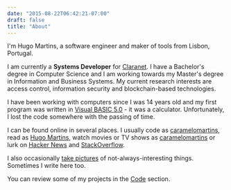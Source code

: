 ```yaml
---
date: "2015-08-22T06:42:21-07:00"
draft: false
title: "About"
---
```

I'm Hugo Martins, a software engineer and maker of tools from Lisbon, Portugal.

I am currently a **Systems Developer** for [Claranet](http://www.claranet.co.uk/). I have a Bachelor's degree in Computer Science and I am working towards my Master's degree in Information and Business Systems. My current research interests are access control, information security and blockchain-based technologies.

I have been working with computers since I was 14 years old and my first program was written in [Visual BASIC 5.0](https://en.wikipedia.org/wiki/Visual_Basic) - it was a calculator. Unfortunately, I lost the code somewhere with the passing of time.

I can be found online in several places. I usually code as [caramelomartins](https://github.com/caramelomartins), read as [Hugo Martins](https://www.goodreads.com/user/show/7832126-hugo-martins), watch movies or TV shows as [caramelomartins](https://trakt.tv/users/caramelomartins) or lurk on [Hacker News](https://news.ycombinator.com/user?id=caramelomartins) and [StackOverflow](https://stackoverflow.com/users/6461671).

I also occasionally [take pictures](https://www.instagram.com/caramelo.martins/) of not-always-interesting things. Sometimes I write here too.

You can review some of my projects in the [Code](/code) section.

